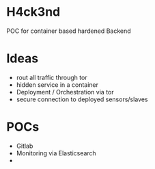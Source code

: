 # H4ck3nd
POC for container based hardened Backend

# Ideas

- rout all traffic through tor
- hidden service in a container
- Deployment / Orchestration via tor
- secure connection to deployed sensors/slaves

# POCs

- Gitlab
- Monitoring via Elasticsearch 
- 

